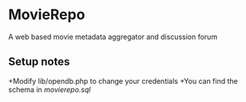 MovieRepo
=========
A web based movie metadata aggregator and discussion forum

Setup notes
-----------
+Modify lib/opendb.php to change your credentials
+You can find the schema in *movierepo.sql*

